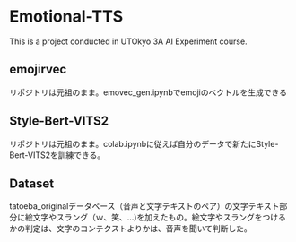 # Emotional-TTS
This is a project conducted in UTOkyo 3A AI Experiment course.

## emojirvec
リポジトリは元祖のまま。emovec_gen.ipynbでemojiのベクトルを生成できる

## Style-Bert-VITS2
リポジトリは元祖のまま。colab.ipynbに従えば自分のデータで新たにStyle-Bert-VITS2を訓練できる。

## Dataset
tatoeba_originalデータベース（音声と文字テキストのペア）の文字テキスト部分に絵文字やスラング（ｗ、笑、...)を加えたもの。絵文字やスラングをつけるかの判定は、文字のコンテクストよりかは、音声を聞いて判断した。
